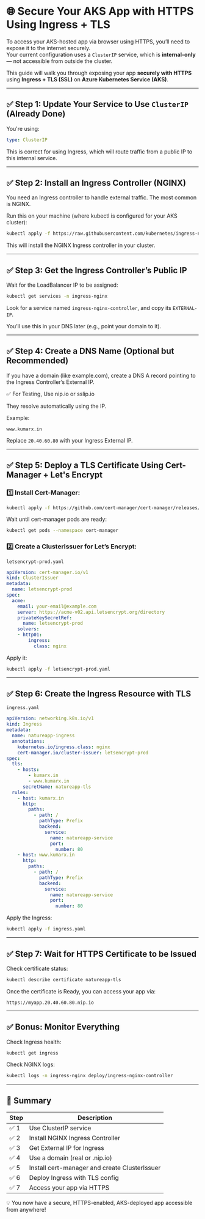 # 🌐 Secure Your AKS App with HTTPS Using Ingress + TLS

To access your AKS-hosted app via browser using HTTPS, you’ll need to expose it to the internet securely.  
Your current configuration uses a `ClusterIP` service, which is **internal-only** — not accessible from outside the cluster.

This guide will walk you through exposing your app **securely with HTTPS** using **Ingress + TLS (SSL)** on **Azure Kubernetes Service (AKS)**.

---

## ✅ Step 1: Update Your Service to Use `ClusterIP` (Already Done)

You're using:

```yaml
type: ClusterIP
```

This is correct for using Ingress, which will route traffic from a public IP to this internal service.

---

## ✅ Step 2: Install an Ingress Controller (NGINX)

You need an Ingress controller to handle external traffic. The most common is NGINX.

Run this on your machine (where kubectl is configured for your AKS cluster):

```sh
kubectl apply -f https://raw.githubusercontent.com/kubernetes/ingress-nginx/controller-v1.9.5/deploy/static/provider/cloud/deploy.yaml
```

This will install the NGINX Ingress controller in your cluster.

---

## ✅ Step 3: Get the Ingress Controller’s Public IP

Wait for the LoadBalancer IP to be assigned:

```sh
kubectl get services -n ingress-nginx
```

Look for a service named `ingress-nginx-controller`, and copy its `EXTERNAL-IP`.

You’ll use this in your DNS later (e.g., point your domain to it).

---

## ✅ Step 4: Create a DNS Name (Optional but Recommended)

If you have a domain (like example.com), create a DNS A record pointing to the Ingress Controller’s External IP.

✅ For Testing, Use nip.io or sslip.io

They resolve automatically using the IP.

Example:

```
www.kumarx.in
```

Replace `20.40.60.80` with your Ingress External IP.

---

## ✅ Step 5: Deploy a TLS Certificate Using Cert-Manager + Let's Encrypt

### 1️⃣ Install Cert-Manager:

```sh
kubectl apply -f https://github.com/cert-manager/cert-manager/releases/latest/download/cert-manager.yaml
```

Wait until cert-manager pods are ready:

```sh
kubectl get pods --namespace cert-manager
```

### 2️⃣ Create a ClusterIssuer for Let’s Encrypt:

`letsencrypt-prod.yaml`
```yaml
apiVersion: cert-manager.io/v1
kind: ClusterIssuer
metadata:
  name: letsencrypt-prod
spec:
  acme:
    email: your-email@example.com
    server: https://acme-v02.api.letsencrypt.org/directory
    privateKeySecretRef:
      name: letsencrypt-prod
    solvers:
    - http01:
        ingress:
          class: nginx
```

Apply it:

```sh
kubectl apply -f letsencrypt-prod.yaml
```

---

## ✅ Step 6: Create the Ingress Resource with TLS

`ingress.yaml`
```yaml
apiVersion: networking.k8s.io/v1
kind: Ingress
metadata:
  name: natureapp-ingress
  annotations:
    kubernetes.io/ingress.class: nginx
    cert-manager.io/cluster-issuer: letsencrypt-prod
spec:
  tls:
    - hosts:
        - kumarx.in
        - www.kumarx.in
      secretName: natureapp-tls
  rules:
    - host: kumarx.in
      http:
        paths:
          - path: /
            pathType: Prefix
            backend:
              service:
                name: natureapp-service
                port:
                  number: 80
    - host: www.kumarx.in
      http:
        paths:
          - path: /
            pathType: Prefix
            backend:
              service:
                name: natureapp-service
                port:
                  number: 80

```

Apply the Ingress:

```sh
kubectl apply -f ingress.yaml
```

---

## ✅ Step 7: Wait for HTTPS Certificate to be Issued

Check certificate status:

```sh
kubectl describe certificate natureapp-tls
```

Once the certificate is Ready, you can access your app via:

```
https://myapp.20.40.60.80.nip.io
```

---

## ✅ Bonus: Monitor Everything

Check Ingress health:

```sh
kubectl get ingress
```

Check NGINX logs:

```sh
kubectl logs -n ingress-nginx deploy/ingress-nginx-controller
```

---

## 🚀 Summary

| Step | Description |
|------|-------------|
| ✅ 1 | Use ClusterIP service |
| ✅ 2 | Install NGINX Ingress Controller |
| ✅ 3 | Get External IP for Ingress |
| ✅ 4 | Use a domain (real or .nip.io) |
| ✅ 5 | Install cert-manager and create ClusterIssuer |
| ✅ 6 | Deploy Ingress with TLS config |
| ✅ 7 | Access your app via HTTPS |

💡 You now have a secure, HTTPS-enabled, AKS-deployed app accessible from anywhere!
